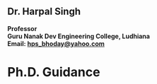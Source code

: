 ## Dr. Harpal Singh
**Professor**  
**Guru Nanak Dev Engineering College, Ludhiana**  
**Email: hps_bhoday@yahoo.com**

# Ph.D. Guidance
